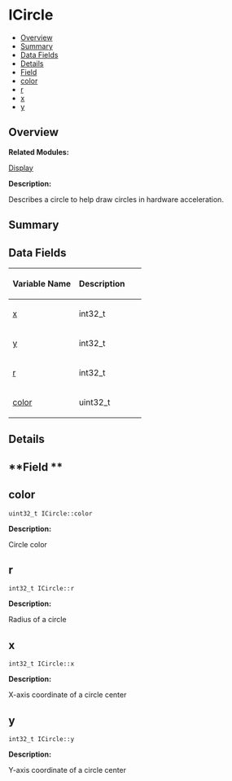 # ICircle<a name="EN-US_TOPIC_0000001055039520"></a>

-   [Overview](#section1690795786165631)
-   [Summary](#section1228246630165631)
-   [Data Fields](#pub-attribs)
-   [Details](#section649767776165631)
-   [Field](#section1587824593165631)
-   [color](#adf0626c2027cdd81bc4e3680630dd49c)
-   [r](#a25ffd25c03f85274ab2323102256a40d)
-   [x](#a37901e5d46caa56049a68efa4347bc99)
-   [y](#a197a46c89668be9eda85f308ac2f266b)

## **Overview**<a name="section1690795786165631"></a>

**Related Modules:**

[Display](display.md)

**Description:**

Describes a circle to help draw circles in hardware acceleration. 

## **Summary**<a name="section1228246630165631"></a>

## Data Fields<a name="pub-attribs"></a>

<a name="table270389608165631"></a>
<table><thead align="left"><tr id="row1391351475165631"><th class="cellrowborder" valign="top" width="50%" id="mcps1.1.3.1.1"><p id="p1568434715165631"><a name="p1568434715165631"></a><a name="p1568434715165631"></a>Variable Name</p>
</th>
<th class="cellrowborder" valign="top" width="50%" id="mcps1.1.3.1.2"><p id="p2130515495165631"><a name="p2130515495165631"></a><a name="p2130515495165631"></a>Description</p>
</th>
</tr>
</thead>
<tbody><tr id="row1010561886165631"><td class="cellrowborder" valign="top" width="50%" headers="mcps1.1.3.1.1 "><p id="p369678802165631"><a name="p369678802165631"></a><a name="p369678802165631"></a><a href="icircle.md#a37901e5d46caa56049a68efa4347bc99">x</a></p>
</td>
<td class="cellrowborder" valign="top" width="50%" headers="mcps1.1.3.1.2 "><p id="p2100769937165631"><a name="p2100769937165631"></a><a name="p2100769937165631"></a>int32_t </p>
</td>
</tr>
<tr id="row200918085165631"><td class="cellrowborder" valign="top" width="50%" headers="mcps1.1.3.1.1 "><p id="p1876620566165631"><a name="p1876620566165631"></a><a name="p1876620566165631"></a><a href="icircle.md#a197a46c89668be9eda85f308ac2f266b">y</a></p>
</td>
<td class="cellrowborder" valign="top" width="50%" headers="mcps1.1.3.1.2 "><p id="p1546949935165631"><a name="p1546949935165631"></a><a name="p1546949935165631"></a>int32_t </p>
</td>
</tr>
<tr id="row1757933394165631"><td class="cellrowborder" valign="top" width="50%" headers="mcps1.1.3.1.1 "><p id="p28979830165631"><a name="p28979830165631"></a><a name="p28979830165631"></a><a href="icircle.md#a25ffd25c03f85274ab2323102256a40d">r</a></p>
</td>
<td class="cellrowborder" valign="top" width="50%" headers="mcps1.1.3.1.2 "><p id="p1793766649165631"><a name="p1793766649165631"></a><a name="p1793766649165631"></a>int32_t </p>
</td>
</tr>
<tr id="row1811827305165631"><td class="cellrowborder" valign="top" width="50%" headers="mcps1.1.3.1.1 "><p id="p1988091533165631"><a name="p1988091533165631"></a><a name="p1988091533165631"></a><a href="icircle.md#adf0626c2027cdd81bc4e3680630dd49c">color</a></p>
</td>
<td class="cellrowborder" valign="top" width="50%" headers="mcps1.1.3.1.2 "><p id="p451215171165631"><a name="p451215171165631"></a><a name="p451215171165631"></a>uint32_t </p>
</td>
</tr>
</tbody>
</table>

## **Details**<a name="section649767776165631"></a>

## **Field **<a name="section1587824593165631"></a>

## color<a name="adf0626c2027cdd81bc4e3680630dd49c"></a>

```
uint32_t ICircle::color
```

 **Description:**

Circle color 

## r<a name="a25ffd25c03f85274ab2323102256a40d"></a>

```
int32_t ICircle::r
```

 **Description:**

Radius of a circle 

## x<a name="a37901e5d46caa56049a68efa4347bc99"></a>

```
int32_t ICircle::x
```

 **Description:**

X-axis coordinate of a circle center 

## y<a name="a197a46c89668be9eda85f308ac2f266b"></a>

```
int32_t ICircle::y
```

 **Description:**

Y-axis coordinate of a circle center 

